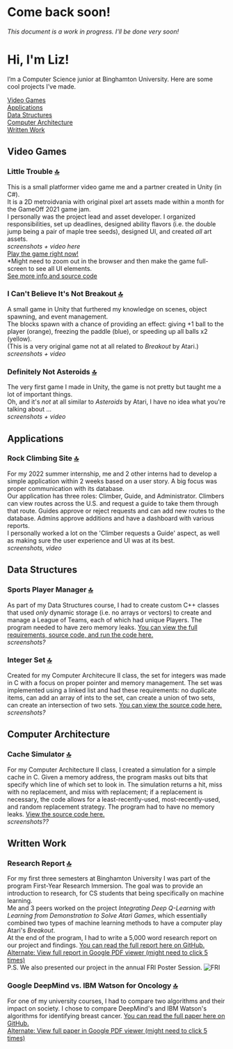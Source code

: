 # Come back soon!
*This document is a work in progress. I'll be done very soon!*

# Hi, I'm Liz!
I’m a Computer Science junior at Binghamton University. Here are some cool projects I’ve made.

[Video Games](#video-games) <br/>
[Applications](#applications) <br/>
[Data Structures](#data-structures) <br/>
[Computer Architecture](#computer-architecture) <br/>
[Written Work](#written-work) <br/>

## Video Games
### Little Trouble [:top:](#hi-im-liz)
This is a small platformer video game me and a partner created in Unity (in C#). 
<br/>It is a 2D metroidvania with original pixel art assets made within a month for the GameOff 2021 game jam.
<br/> I personally was the project lead and asset developer. I organized responsibilities, set up deadlines, designed ability flavors (i.e. the double jump being a pair of maple tree seeds), designed UI, and created *all* art assets.
<br/> *screenshots + video here*
<br/>[Play the game right now!](https://e-potapova.itch.io/little-trouble) 
<br/> *Might need to zoom out in the browser and then make the game full-screen to see all UI elements.
<br/>[See more info and source code](https://github.com/E-Potapova/GameOff2021)

### I Can't Believe It's Not Breakout [:top:](#hi-im-liz)
A small game in Unity that furthered my knowledge on scenes, object spawning, and event management.
<br/> The blocks spawn with a chance of providing an effect: giving +1 ball to the player (orange), freezing the paddle (blue), or speeding up all balls x2 (yellow).
<br/> (This is a very original game not at all related to *Breakout* by Atari.)
<br/>*screenshots + video*

### Definitely Not Asteroids [:top:](#hi-im-liz)
The very first game I made in Unity, the game is not pretty but taught me a lot of important things.
<br/> Oh, and it's *not* at all similar to *Asteroids* by Atari, I have no idea what you're talking about ... 
<br/>*screenshots + video*

## Applications
### Rock Climbing Site [:top:](#hi-im-liz)
For my 2022 summer internship, me and 2 other interns had to develop a simple application within 2 weeks based on a user story. A big focus was proper communication with its database.
<br/> Our application has three roles: Climber, Guide, and Administrator. Climbers can view routes across the U.S. and request a guide to take them through that route. Guides approve or reject requests and can add new routes to the database. Admins approve additions and have a dashboard with various reports.
<br/> I personally worked a lot on the 'Climber requests a Guide' aspect, as well as making sure the user experience and UI was at its best.
<br/>*screenshots, video*

## Data Structures
### Sports Player Manager [:top:](#hi-im-liz)
As part of my Data Structures course, I had to create custom C++ classes that used *only* dynamic storage (i.e. no arrays or vectors) to create and manage a League of Teams, each of which had unique Players. The program needed to have zero memory leaks.
[You can view the full requirements, source code, and run the code here.](Player%20Manager/)
<br/> *screenshots?*

### Integer Set [:top:](#hi-im-liz)
Created for my Computer Architecure II class, the set for integers was made in C with a focus on proper pointer and memory management. The set was implemented using a linked list and had these requirements: no duplicate items, can add an array of ints to the set, can create a union of two sets, can create an intersection of two sets.
[You can view the source code here.](Integer%20Set/)
<br/> *screenshots?*

## Computer Architecture
### Cache Simulator [:top:](#hi-im-liz)
For my Computer Architecture II class, I created a simulation for a simple cache in C. Given a memory address, the program masks out bits that specify which line of which set to look in. The simulation returns a hit, miss with no replacement, and miss with replacement; if a replacement is necessary, the code allows for a least-recently-used, most-recently-used, and random replacement strategy. The program had to have no memory leaks.
[View the source code here.](Cache%20Simulator/)
<br/> *screenshots??*

## Written Work
### Research Report [:top:](#hi-im-liz)
For my first three semesters at Binghamton University I was part of the program First-Year Research Immersion. The goal was to provide an introduction to research, for CS students that being specifically on machine learning.
<br/> Me and 3 peers worked on the project *Integrating Deep Q-Learning with Learning from Demonstration to Solve Atari Games*, which essentially combined two types of machine learning methods to have a computer play Atari's *Breakout*.
<br/> At the end of the program, I had to write a 5,000 word research report on our project and findings. [You can read the full report here on GitHub.](/Written%20Work/Research%20Report.pdf) <br/>
[Alternate: View full report in Google PDF viewer (might need to click 5 times)](https://docs.google.com/viewer?url=https://github.com/E-Potapova/E-Potapova/raw/main/Written%20Work/Research%20Report.pdf)
<br/> P.S. We also presented our project in the annual FRI Poster Session.
![FRI](Written%20Work/FRI.jpg)

### Google DeepMind vs. IBM Watson for Oncology [:top:](#hi-im-liz)
For one of my university courses, I had to compare two algorithms and their impact on society. I chose to compare DeepMind's and IBM Watson's algorithms for identifying breast cancer. [You can read the full paper here on GitHub.](/Written%20Work/Google%20DeepMind%20vs.%20IBM%20Watson%20for%20Oncology.pdf)
<br/>[Alternate: View full paper in Google PDF viewer (might need to click 5 times)](https://docs.google.com/viewer?url=https://github.com/E-Potapova/E-Potapova/raw/main/Written%20Work/Google%20DeepMind%20vs.%20IBM%20Watson%20for%20Oncology.pdf)